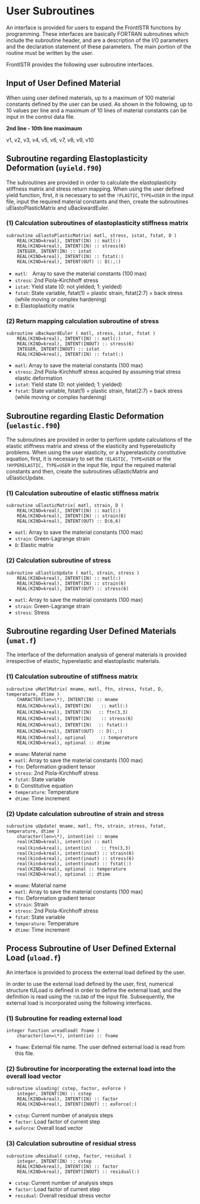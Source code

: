 # User Subroutines

An interface is provided for users to expand the FrontISTR functions by programming. These interfaces are basically FORTRAN subroutines which include the subroutine header, and are a description of the I/O parameters and the declaration statement of these parameters. The main portion of the routine must be written by the user.

FrontISTR provides the following user subroutine interfaces.

## Input of User Defined Material

When using user defined materials, up to a maximum of 100 material constants defined by the user can be used. As shown in the following, up to 10 values per line and a maximum of 10 lines of material constants can be input in the control data file.

**2nd line - 10th line maximaum**

v1, v2, v3, v4, v5, v6, v7, v8, v9, v10

## Subroutine regarding Elastoplasticity Deformation (`uyield.f90`)

The subroutines are provided in order to calculate the elastoplasticity stiffness matrix and stress return mapping. When using the user defined yield function, first, it is necessary to set the `!PLASTIC`, `TYPE=USER` in the input file, input the required material constants and then, create the subroutines uElastoPlasticMatrix and uBackwardEuler.

### (1) Calculation subroutines of elastoplasticity stiffness matrix

```
subroutine uElastoPlasticMatrix( matl, stress, istat, fstat, D )
	REAL(KIND=kreal), INTENT(IN) :: matl(:)
	REAL(KIND=kreal), INTENT(IN) :: stress(6)
	INTEGER, INTENT(IN) :: istat
	REAL(KIND=kreal), INTENT(IN) :: fstat(:)
	REAL(KIND=kreal), INTENT(OUT) :: D(:,:)
```

  - `matl`:　Array to save the material constants (100 max)
  - `stress`: 2nd Piola-Kirchhoff stress
  - `istat`: Yield state (0: not yielded; 1: yielded)
  - `fstat`: State variable, fstat(1) = plastic strain, fstat(2:7) = back stress (while moving or complex hardening)
  - `D`: Elastoplasticity matrix

### (2) Return mapping calculation subroutine of stress

```
subroutine uBackwardEuler ( matl, stress, istat, fstat )
	REAL(KIND=kreal), INTENT(IN) :: matl(:)
	REAL(KIND=kreal), INTENT(INOUT) :: stress(6)
	INTEGER, INTENT(INOUT) :: istat
	REAL(KIND=kreal), INTENT(IN) :: fstat(:)
```

  - `matl`: Array to save the material constants (100 max)
  - `stress`: 2nd Piola-Kirchhoff stress acquired by assuming trial stress elastic deformation
  - `istat`: Yield state (0: not yielded; 1: yielded)
  - `fstat`: State variable, fstat(1) = plastic strain, fstat(2:7) = back stress (while moving or complex hardening)

## Subroutine regarding Elastic Deformation (`uelastic.f90`)

The subroutines are provided in order to perform update calculations of the elastic stiffness matrix and stress of the elasticity and hyperelasticity problems. When using the user elasticity, or a hyperelasticity constitutive equation, first, it is necessary to set the `!ELASTIC, TYPE=USER` or the `!HYPERELASTIC, TYPE=USER` in the input file, input the required material constants and then, create the subroutines uElasticMatrix and uElasticUpdate.

### (1) Calculation subroutine of elastic stiffness matrix

```
subroutine uElasticMatrix( matl, strain, D )
	REAL(KIND=kreal), INTENT(IN) :: matl(:)
	REAL(KIND=kreal), INTENT(IN) :: strain(6)
	REAL(KIND=kreal), INTENT(OUT) :: D(6,6)
```

  - `matl`: Array to save the material constants (100 max)
  - `strain`: Green-Lagrange strain
  - `D`: Elastic matrix


### (2) Calculation subroutine of stress

```
subroutine uElasticUpdate ( matl, strain, stress )
	REAL(KIND=kreal), INTENT(IN) :: matl(:)
	REAL(KIND=kreal), INTENT(IN) :: strain(6)
	REAL(KIND=kreal), INTENT(OUT) :: stress(6)
```

  - `matl`: Array to save the material constants (100 max)
  - `strain`: Green-Lagrange strain
  - `stress`: Stress

## Subroutine regarding User Defined Materials (`umat.f`)

The interface of the deformation analysis of general materials is provided irrespective of elastic, hyperelastic and elastoplastic materials.

### (1) Calculation subroutine of stiffness matrix

```
subroutine uMatlMatrix( mname, matl, ftn, stress, fstat, D, temperature, dtime )
	CHARACTER(len=\*), INTENT(IN) :: mname
	REAL(KIND=kreal), INTENT(IN) 　 :: matl(:)
	REAL(KIND=kreal), INTENT(IN) 　:: ftn(3,3)
	REAL(KIND=kreal), INTENT(IN) 　 :: stress(6)
	REAL(KIND=kreal), INTENT(IN) 　:: fstat(:)
	REAL(KIND=kreal), INTENT(OUT)　:: D(:,:)
	REAL(KIND=kreal), optional 　　 :: temperature
	REAL(KIND=kreal), optional :: dtime
```

  - `mname`: Material name
  - `matl`: Array to save the material constants (100 max)
  - `ftn`: Deformation gradient tensor
  - `stress`: 2nd Piola-Kirchhoff stress
  - `fstat`: State variable
  - `D`: Constitutive equation
  - `temperature`: Temperature
  - `dtime`: Time increment

### (2) Update calculation subroutine of strain and stress

```
subroutine uUpdate( mname, matl, ftn, strain, stress, fstat, temperature, dtime )
	character(len=\*), intent(in) :: mname
	real(KIND=kreal), intent(in) :: matl
	real(kind=kreal), intent(in) 　 :: ftn(3,3)
	real(kind=kreal), intent(inout) :: strain(6)
	real(kind=kreal), intent(inout) :: stress(6)
	real(kind=kreal), intent(inout) :: fstat(:)
	real(KIND=kreal), optional :: temperature
	real(KIND=kreal), optional :: dtime
```

  - `mname`: Material name
  - `matl`: Array to save the material constants (100 max)
  - `ftn`: Deformation gradient tensor
  - `strain`: Strain
  - `stress`: 2nd Piola-Kirchhoff stress
  - `fstat`: State variable
  - `temperature`: Temperature
  - `dtime`: Time increment

## Process Subroutine of User Defined External Load (`uload.f`)

An interface is provided to process the external load defined by the user.

In order to use the external load defined by the user, first, numerical structure tULoad is defined in order to define the external load, and the definition is read using the `!ULOAD` of the input file. Subsequently, the external load is incorporated using the following interfaces.

### (1) Subroutine for reading external load

```
integer function ureadload( fname )
	character(len=\*), intent(in) :: fname
```

  - `fname`: External file name. The user defined external load is read from this file.

### (2) Subroutine for incorporating the external load into the overall load vector

```
subroutine uloading( cstep, factor, exForce )
	integer, INTENT(IN) :: cstep
	REAL(KIND=kreal), INTENT(IN) :: factor
	REAL(KIND=kreal), INTENT(INOUT) :: exForce(:)
```

  - `cstep`: Current number of analysis steps
  - `factor`: Load factor of current step
  - `exForce`: Overall load vector

### (3) Calculation subroutine of residual stress

```
subroutine uResidual( cstep, factor, residual )
	integer, INTENT(IN) :: cstep
	REAL(KIND=kreal), INTENT(IN) :: factor
	REAL(KIND=kreal), INTENT(INOUT) :: residual(:)
```

  - `cstep`: Current number of analysis steps
  - `factor`: Load factor of current step
  - `residual`: Overall residual stress vector
